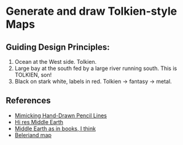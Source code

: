 Generate and draw Tolkien-style Maps
====================================

## Guiding Design Principles:

1. Ocean at the West side. Tolkien.
2. Large bay at the south fed by a large river running south. This is TOLKIEN, son!
3. Black on stark white, labels in red. Tolkien -> fantasy -> metal.

## References

- [Mimicking Hand-Drawn Pencil Lines](http://webhome.cs.uvic.ca/~blob/publications/cae08.pdf)
- [Hi res Middle Earth](http://www.donsmaps.com/images29/middleearthlargelargerstill.jpg)
- [Middle Earth as in books, I think](http://www.lord-of-the-rings.org/collections/maps/map6[1].jpg)
- [Beleriand map](https://atolkienistperspective.files.wordpress.com/2013/07/beleriand-map.jpg)
